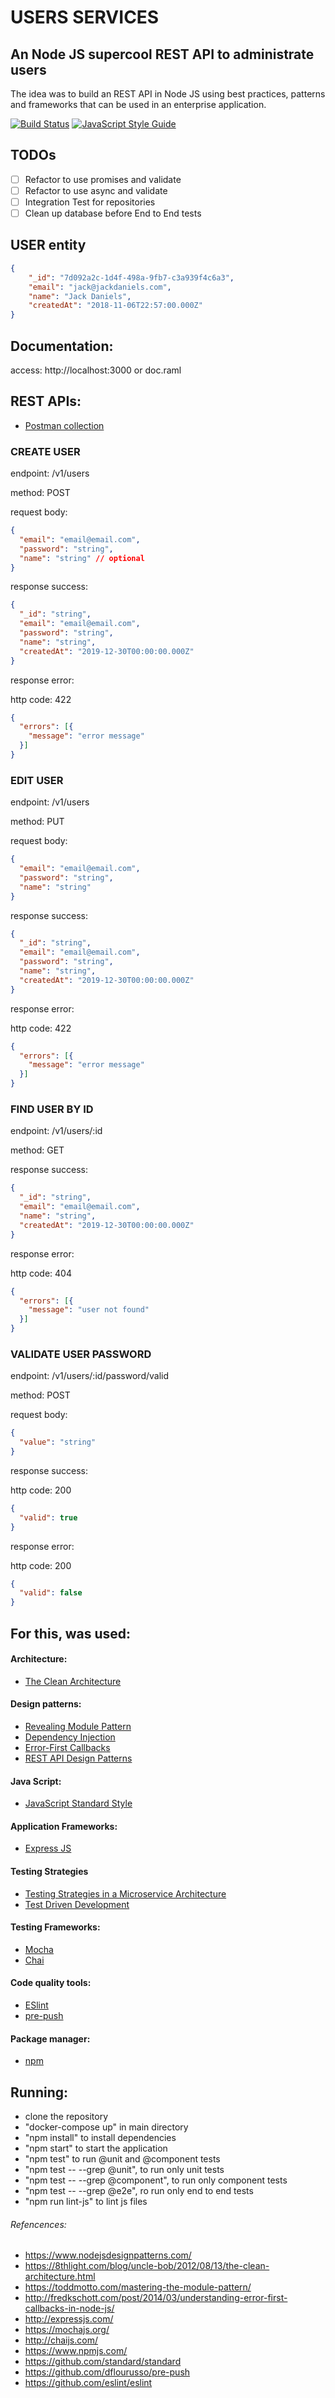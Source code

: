 # USERS SERVICES

## An Node JS supercool REST API to administrate users
The idea was to build an REST API in Node JS using best practices, patterns and frameworks that can be used in an enterprise application.

[![Build Status](https://api.travis-ci.org/denisdnc/open-users.svg?branch=master)](https://travis-ci.com/denisdnc/open-users)
[![JavaScript Style Guide](https://img.shields.io/badge/code_style-standard-brightgreen.svg)](https://standardjs.com)

## TODOs

- [ ] Refactor to use promises and validate
- [ ] Refactor to use async and validate
- [ ] Integration Test for repositories
- [ ] Clean up database before End to End tests

## USER entity
```json
{
    "_id": "7d092a2c-1d4f-498a-9fb7-c3a939f4c6a3",
    "email": "jack@jackdaniels.com",
    "name": "Jack Daniels",
    "createdAt": "2018-11-06T22:57:00.000Z"
}
```
## Documentation:

access: http://localhost:3000 or doc.raml

## REST APIs:

- [Postman collection](denisdnc-users.postman_collection.json)

### CREATE USER
  endpoint: /v1/users

  method: POST

  request body:
  ```json
  {
    "email": "email@email.com",
    "password": "string",
    "name": "string" // optional
  }
  ```

  response success:
  ```json
  {
    "_id": "string",
    "email": "email@email.com",
    "password": "string",
    "name": "string",
    "createdAt": "2019-12-30T00:00:00.000Z"
  }
  ```

  response error:

  http code: 422
  ```json
  {
    "errors": [{
      "message": "error message"
    }]
  }
  ```

  ### EDIT USER
  endpoint: /v1/users

  method: PUT

  request body:
  ```json
  {
    "email": "email@email.com",
    "password": "string", 
    "name": "string"
  }
  ```

  response success:
  ```json
  {
    "_id": "string",
    "email": "email@email.com",
    "password": "string",
    "name": "string",
    "createdAt": "2019-12-30T00:00:00.000Z"
  }
  ```

  response error:

  http code: 422
  ```json
  {
    "errors": [{
      "message": "error message"
    }]
  }
  ```

### FIND USER BY ID
  endpoint: /v1/users/:id

  method: GET
  
  response success:
  ```json
  {
    "_id": "string",
    "email": "email@email.com",
    "name": "string",
    "createdAt": "2019-12-30T00:00:00.000Z"
  }
  ```

  response error:

  http code: 404
  ```json
  {
    "errors": [{
      "message": "user not found"
    }]
  }
  ```
  

### VALIDATE USER PASSWORD

  endpoint: /v1/users/:id/password/valid
  
  method: POST
  
  request body:
  ```json
  {
    "value": "string"
  }
  ```
  
  response success:

  http code: 200
  ```json
  {
    "valid": true
  }
  ```

  response error:
  
  http code: 200

  ```json
  {
    "valid": false
  }
  ```

## For this, was used:

#### Architecture:
- [The Clean Architecture](https://8thlight.com/blog/uncle-bob/2012/08/13/the-clean-architecture.html)

#### Design patterns:
- [Revealing Module Pattern](https://toddmotto.com/mastering-the-module-pattern/)
- [Dependency Injection](https://www.nodejsdesignpatterns.com/)
- [Error-First Callbacks](http://fredkschott.com/post/2014/03/understanding-error-first-callbacks-in-node-js/)
- [REST API Design Patterns](https://pages.apigee.com/rs/apigee/images/api-design-ebook-2012-03.pdf)

#### Java Script:
- [JavaScript Standard Style](https://github.com/standard/standard)

#### Application Frameworks:
- [Express JS](http://expressjs.com/)

#### Testing Strategies
- [Testing Strategies in a Microservice Architecture](https://martinfowler.com/articles/microservice-testing/)
- [Test Driven Development](http://butunclebob.com/ArticleS.UncleBob.TheThreeRulesOfTdd)

#### Testing Frameworks:
- [Mocha](https://mochajs.org/)
- [Chai](http://chaijs.com/)

#### Code quality tools:
- [ESlint](https://github.com/eslint/eslint)
- [pre-push](https://github.com/dflourusso/pre-push)

#### Package manager:
- [npm](https://www.npmjs.com/)

## Running:
- clone the repository
- "docker-compose up" in main directory
- "npm install" to install dependencies
- "npm start" to start the application
- "npm test" to run @unit and @component tests
- "npm test -- --grep @unit", to run only unit tests
- "npm test -- --grep @component", to run only component tests
- "npm test -- --grep @e2e", ro run only end to end tests
- "npm run lint-js" to lint js files

###### Refencences:
- https://www.nodejsdesignpatterns.com/
- https://8thlight.com/blog/uncle-bob/2012/08/13/the-clean-architecture.html
- https://toddmotto.com/mastering-the-module-pattern/
- http://fredkschott.com/post/2014/03/understanding-error-first-callbacks-in-node-js/
- http://expressjs.com/
- https://mochajs.org/
- http://chaijs.com/
- https://www.npmjs.com/
- https://github.com/standard/standard
- https://github.com/dflourusso/pre-push
- https://github.com/eslint/eslint
